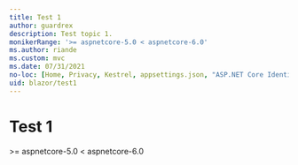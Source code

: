 ```yaml
---
title: Test 1
author: guardrex
description: Test topic 1.
monikerRange: '>= aspnetcore-5.0 < aspnetcore-6.0'
ms.author: riande
ms.custom: mvc
ms.date: 07/31/2021
no-loc: [Home, Privacy, Kestrel, appsettings.json, "ASP.NET Core Identity", cookie, Cookie, Blazor, "Blazor Server", "Blazor WebAssembly", "Identity", "Let's Encrypt", Razor, SignalR]
uid: blazor/test1
---
```

# Test 1

&gt;= aspnetcore-5.0 &lt; aspnetcore-6.0
